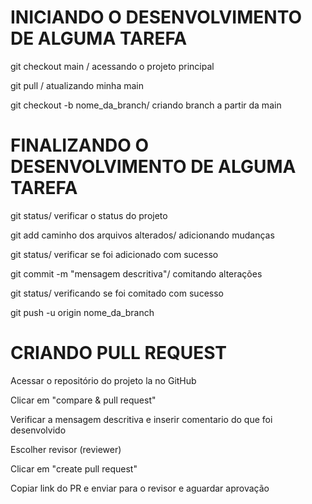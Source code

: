 # INICIANDO O DESENVOLVIMENTO DE ALGUMA TAREFA

git checkout main /  acessando o projeto principal

git pull / atualizando minha main 

git checkout -b nome_da_branch/ criando branch a partir da main 


# FINALIZANDO O DESENVOLVIMENTO DE ALGUMA TAREFA 

git status/ verificar o status do projeto

git add caminho dos arquivos alterados/ adicionando mudanças

git status/ verificar se foi adicionado com sucesso

git commit -m "mensagem descritiva"/ comitando alterações 

git status/ verificando se foi comitado com sucesso

git push -u origin nome_da_branch


# CRIANDO PULL REQUEST 

Acessar o repositório do projeto la no GitHub

Clicar em "compare & pull request"

Verificar a mensagem descritiva e inserir comentario do que foi desenvolvido

Escolher revisor (reviewer)

Clicar em "create pull request"

Copiar link do PR e enviar para o revisor e aguardar aprovação 

